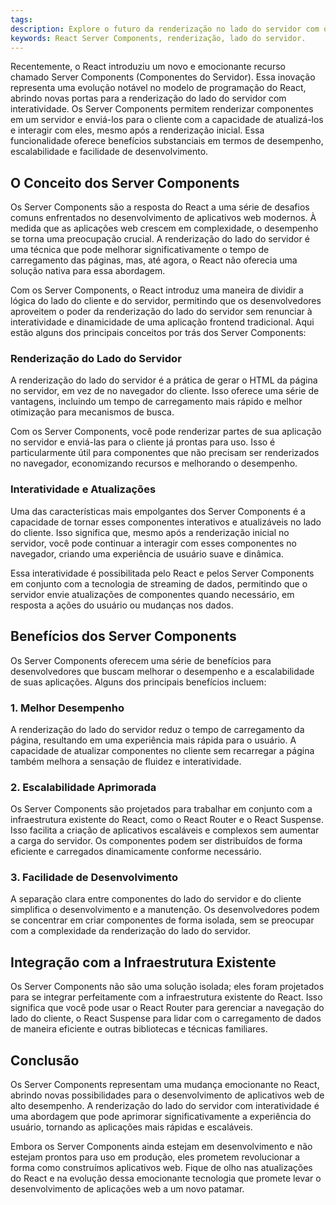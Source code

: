 ```yaml
---
tags: 
description: Explore o futuro da renderização no lado do servidor com os React Server Components.
keywords: React Server Components, renderização, lado do servidor.
---
```

Recentemente, o React introduziu um novo e emocionante recurso chamado Server Components (Componentes do Servidor). Essa inovação representa uma evolução notável no modelo de programação do React, abrindo novas portas para a renderização do lado do servidor com interatividade. Os Server Components permitem renderizar componentes em um servidor e enviá-los para o cliente com a capacidade de atualizá-los e interagir com eles, mesmo após a renderização inicial. Essa funcionalidade oferece benefícios substanciais em termos de desempenho, escalabilidade e facilidade de desenvolvimento.

## O Conceito dos Server Components

Os Server Components são a resposta do React a uma série de desafios comuns enfrentados no desenvolvimento de aplicativos web modernos. À medida que as aplicações web crescem em complexidade, o desempenho se torna uma preocupação crucial. A renderização do lado do servidor é uma técnica que pode melhorar significativamente o tempo de carregamento das páginas, mas, até agora, o React não oferecia uma solução nativa para essa abordagem.

Com os Server Components, o React introduz uma maneira de dividir a lógica do lado do cliente e do servidor, permitindo que os desenvolvedores aproveitem o poder da renderização do lado do servidor sem renunciar à interatividade e dinamicidade de uma aplicação frontend tradicional. Aqui estão alguns dos principais conceitos por trás dos Server Components:

### Renderização do Lado do Servidor

A renderização do lado do servidor é a prática de gerar o HTML da página no servidor, em vez de no navegador do cliente. Isso oferece uma série de vantagens, incluindo um tempo de carregamento mais rápido e melhor otimização para mecanismos de busca.

Com os Server Components, você pode renderizar partes de sua aplicação no servidor e enviá-las para o cliente já prontas para uso. Isso é particularmente útil para componentes que não precisam ser renderizados no navegador, economizando recursos e melhorando o desempenho.

### Interatividade e Atualizações

Uma das características mais empolgantes dos Server Components é a capacidade de tornar esses componentes interativos e atualizáveis no lado do cliente. Isso significa que, mesmo após a renderização inicial no servidor, você pode continuar a interagir com esses componentes no navegador, criando uma experiência de usuário suave e dinâmica.

Essa interatividade é possibilitada pelo React e pelos Server Components em conjunto com a tecnologia de streaming de dados, permitindo que o servidor envie atualizações de componentes quando necessário, em resposta a ações do usuário ou mudanças nos dados.

## Benefícios dos Server Components

Os Server Components oferecem uma série de benefícios para desenvolvedores que buscam melhorar o desempenho e a escalabilidade de suas aplicações. Alguns dos principais benefícios incluem:

### 1. Melhor Desempenho

A renderização do lado do servidor reduz o tempo de carregamento da página, resultando em uma experiência mais rápida para o usuário. A capacidade de atualizar componentes no cliente sem recarregar a página também melhora a sensação de fluidez e interatividade.

### 2. Escalabilidade Aprimorada

Os Server Components são projetados para trabalhar em conjunto com a infraestrutura existente do React, como o React Router e o React Suspense. Isso facilita a criação de aplicativos escaláveis e complexos sem aumentar a carga do servidor. Os componentes podem ser distribuídos de forma eficiente e carregados dinamicamente conforme necessário.

### 3. Facilidade de Desenvolvimento

A separação clara entre componentes do lado do servidor e do cliente simplifica o desenvolvimento e a manutenção. Os desenvolvedores podem se concentrar em criar componentes de forma isolada, sem se preocupar com a complexidade da renderização do lado do servidor.

## Integração com a Infraestrutura Existente

Os Server Components não são uma solução isolada; eles foram projetados para se integrar perfeitamente com a infraestrutura existente do React. Isso significa que você pode usar o React Router para gerenciar a navegação do lado do cliente, o React Suspense para lidar com o carregamento de dados de maneira eficiente e outras bibliotecas e técnicas familiares.

## Conclusão

Os Server Components representam uma mudança emocionante no React, abrindo novas possibilidades para o desenvolvimento de aplicativos web de alto desempenho. A renderização do lado do servidor com interatividade é uma abordagem que pode aprimorar significativamente a experiência do usuário, tornando as aplicações mais rápidas e escaláveis.

Embora os Server Components ainda estejam em desenvolvimento e não estejam prontos para uso em produção, eles prometem revolucionar a forma como construímos aplicativos web. Fique de olho nas atualizações do React e na evolução dessa emocionante tecnologia que promete levar o desenvolvimento de aplicações web a um novo patamar.